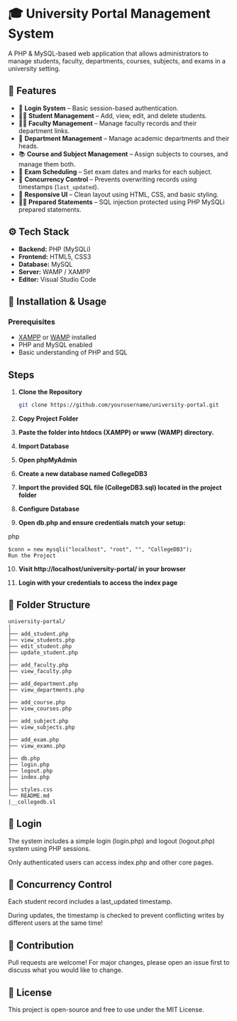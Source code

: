 # 🎓 University Portal Management System

A PHP & MySQL-based web application that allows administrators to manage students, faculty, departments, courses, subjects, and exams in a university setting.

## 🧩 Features

- 🔐 **Login System** – Basic session-based authentication.
- 🧑‍🎓 **Student Management** – Add, view, edit, and delete students.
- 👨‍🏫 **Faculty Management** – Manage faculty records and their department links.
- 🏢 **Department Management** – Manage academic departments and their heads.
- 📚 **Course and Subject Management** – Assign subjects to courses, and manage them both.
- 📝 **Exam Scheduling** – Set exam dates and marks for each subject.
- 🔁 **Concurrency Control** – Prevents overwriting records using timestamps (`last_updated`).
- 🎨 **Responsive UI** – Clean layout using HTML, CSS, and basic styling.
- 🧑‍💻 **Prepared Statements** – SQL injection protected using PHP MySQLi prepared statements.

## ⚙️ Tech Stack

- **Backend:** PHP (MySQLi)
- **Frontend:** HTML5, CSS3
- **Database:** MySQL
- **Server:** WAMP / XAMPP
- **Editor:** Visual Studio Code

## 🚀 Installation & Usage

### Prerequisites
- [XAMPP](https://www.apachefriends.org/) or [WAMP](https://www.wampserver.com/) installed
- PHP and MySQL enabled
- Basic understanding of PHP and SQL

## Steps

1. **Clone the Repository**
   ```bash
   git clone https://github.com/yourusername/university-portal.git
2. **Copy Project Folder**

3. **Paste the folder into htdocs (XAMPP) or www (WAMP) directory.**

4. **Import Database**

5. **Open phpMyAdmin**

6. **Create a new database named CollegeDB3**

7. **Import the provided SQL file (CollegeDB3.sql) located in the project folder**

8. **Configure Database**

9. **Open db.php and ensure credentials match your setup:**

php
```
$conn = new mysqli("localhost", "root", "", "CollegeDB3");
Run the Project
```
10. **Visit http://localhost/university-portal/ in your browser**

11. **Login with your credentials to access the index page**

## 📂 Folder Structure
```
university-portal/
│
├── add_student.php
├── view_students.php
├── edit_student.php
├── update_student.php
│
├── add_faculty.php
├── view_faculty.php
│
├── add_department.php
├── view_departments.php
│
├── add_course.php
├── view_courses.php
│
├── add_subject.php
├── view_subjects.php
│
├── add_exam.php
├── view_exams.php
│
├── db.php
├── login.php
├── logout.php
├── index.php
│
├── styles.css
└── README.md
|__collegedb.sl
```
## 🔐 Login
The system includes a simple login (login.php) and logout (logout.php) system using PHP sessions.

Only authenticated users can access index.php and other core pages.

## 📌 Concurrency Control
Each student record includes a last_updated timestamp.

During updates, the timestamp is checked to prevent conflicting writes by different users at the same time!

## 📣 Contribution
Pull requests are welcome! For major changes, please open an issue first to discuss what you would like to change.

## 📃 License
This project is open-source and free to use under the MIT License.




